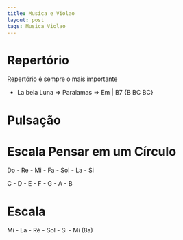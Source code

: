 ```yaml
---
title: Musica e Violao
layout: post
tags: Musica Violao
---
```


# Repertório

Repertório é sempre o mais importante

- La bela Luna => Paralamas => Em | B7 {B BC BC}

# Pulsação

# Escala Pensar em um Círculo 

Do - Re - Mi - Fa - Sol - La - Si

C  - D  - E  - F  - G   - A  - B

# Escala 

Mi - La - Ré - Sol - Si - Mi (8a)
